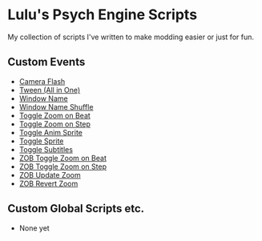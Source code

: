 # Lulu's Psych Engine Scripts
My collection of scripts I've written to make modding easier or just for fun.

## Custom Events
* [Camera Flash](custom_events/Camera%20Flash.lua)
* [Tween (All in One)](custom_events/Tween%20(All%20in%20One).lua)
* [Window Name](custom_events/Window%20Name.lua)
* [Window Name Shuffle](custom_events/Window%20Name%20Shuffle.lua)
* [Toggle Zoom on Beat](custom_events/Toggle%20Zoom%20on%20Beat.lua)
* [Toggle Zoom on Step](custom_events/Toggle%20Zoom%20on%20Step.lua)
* [Toggle Anim Sprite](custom_events/Toggle%20Anim%20Sprite.lua)
* [Toggle Sprite](custom_events/Toggle%20Sprite.lua)
* [Toggle Subtitles](custom_events/Toggle%20Subtitles.lua)
* [ZOB Toggle Zoom on Beat](custom_events/ZOB%20Toggle%20Zoom%20on%20Beat.lua)
* [ZOB Toggle Zoom on Step](custom_events/ZOB%20Toggle%20Zoom%20on%20Step.lua)
* [ZOB Update Zoom](custom_events/ZOB%20Update%20Zoom.lua)
* [ZOB Revert Zoom](custom_events/ZOB%20Revert%20Zoom.lua)

## Custom Global Scripts etc.
* None yet
